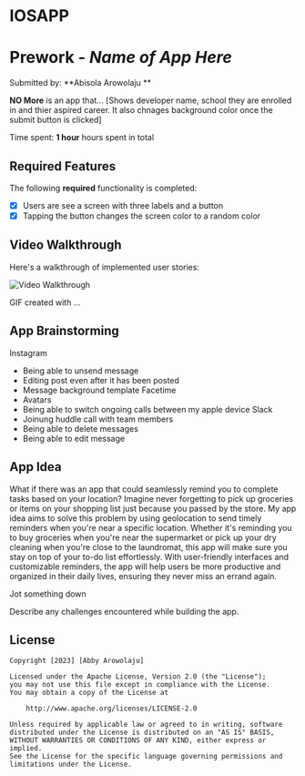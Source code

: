 # IOSAPP

# Prework - *Name of App Here*

Submitted by: **Abisola Arowolaju **

**NO More** is an app that... [Shows developer name, school they are enrolled in and thier aspired career. It also chnages background color once the submit button is clicked] 

Time spent: **1 hour** hours spent in total

## Required Features

The following **required** functionality is completed:

- [x] Users are see a screen with three labels and a button
- [x] Tapping the button changes the screen color to a random color
 
## Video Walkthrough

Here's a walkthrough of implemented user stories:

<img src='http://i.imgur.com/link/to/your/gif/file.gif' title='Video Walkthrough' width='' alt='Video Walkthrough' />

<!-- Replace this with whatever GIF tool you used! -->
GIF created with ...  
<!-- Recommended tools:
[Kap](https://getkap.co/) for macOS
[ScreenToGif](https://www.screentogif.com/) for Windows
[peek](https://github.com/phw/peek) for Linux. -->

## App Brainstorming
Instagram
   - Being able to unsend message
   - Editing post even after it has been posted
   - Message background template
Facetime
   - Avatars
   - Being able to switch ongoing calls between my apple device
Slack
   - Joinung huddle call with team members
   - Being able to delete messages
   - Being able to edit message
## App Idea
What if there was an app that could seamlessly remind you to complete tasks based on your location? Imagine never forgetting to pick up groceries or items on your shopping list just because you passed by the store. My app idea aims to solve this problem by using geolocation to send timely reminders when you're near a specific location. Whether it's reminding you to buy groceries when you're near the supermarket or pick up your dry cleaning when you're close to the laundromat, this app will make sure you stay on top of your to-do list effortlessly. With user-friendly interfaces and customizable reminders, the app will help users be more productive and organized in their daily lives, ensuring they never miss an errand again.


Jot something down

Describe any challenges encountered while building the app.

## License

    Copyright [2023] [Abby Arowolaju]

    Licensed under the Apache License, Version 2.0 (the "License");
    you may not use this file except in compliance with the License.
    You may obtain a copy of the License at

        http://www.apache.org/licenses/LICENSE-2.0

    Unless required by applicable law or agreed to in writing, software
    distributed under the License is distributed on an "AS IS" BASIS,
    WITHOUT WARRANTIES OR CONDITIONS OF ANY KIND, either express or implied.
    See the License for the specific language governing permissions and
    limitations under the License.
